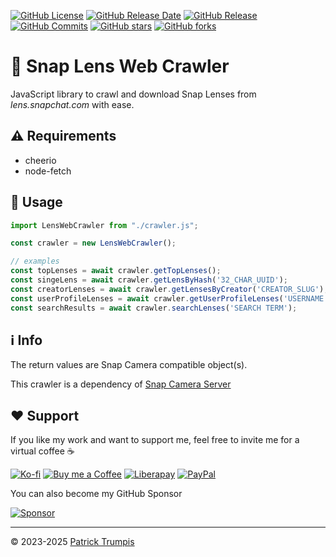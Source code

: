 [![GitHub License](https://img.shields.io/github/license/ptrumpis/snap-lens-web-crawler)](https://github.com/ptrumpis/snap-lens-web-crawler?tab=GPL-3.0-1-ov-file)
[![GitHub Release Date](https://img.shields.io/github/release-date/ptrumpis/snap-lens-web-crawler)](https://github.com/ptrumpis/snap-lens-web-crawler/releases/latest)
[![GitHub Release](https://img.shields.io/github/v/release/ptrumpis/snap-lens-web-crawler)](https://github.com/ptrumpis/snap-lens-web-crawler/releases/latest)
[![GitHub Commits](https://img.shields.io/github/commit-activity/t/ptrumpis/snap-lens-web-crawler)](https://github.com/ptrumpis/snap-lens-web-crawler/commits)
[![GitHub stars](https://img.shields.io/github/stars/ptrumpis/snap-lens-web-crawler?style=flat)](https://github.com/ptrumpis/snap-lens-web-crawler/stargazers) 
[![GitHub forks](https://img.shields.io/github/forks/ptrumpis/snap-lens-web-crawler?style=flat)](https://github.com/ptrumpis/snap-lens-web-crawler/forks)

# 👻 Snap Lens Web Crawler
JavaScript library to crawl and download Snap Lenses from *lens.snapchat.com* with ease.

## ⚠️ Requirements
- cheerio
- node-fetch

## 🚀 Usage
```javascript
import LensWebCrawler from "./crawler.js";

const crawler = new LensWebCrawler();

// examples
const topLenses = await crawler.getTopLenses();
const singeLens = await crawler.getLensByHash('32_CHAR_UUID');
const creatorLenses = await crawler.getLensesByCreator('CREATOR_SLUG');
const userProfileLenses = await crawler.getUserProfileLenses('USERNAME');
const searchResults = await crawler.searchLenses('SEARCH TERM');
```

## ℹ️ Info
The return values are Snap Camera compatible object(s).

This crawler is a dependency of [Snap Camera Server](https://github.com/ptrumpis/snap-camera-server)

## ❤️ Support
If you like my work and want to support me, feel free to invite me for a virtual coffee ☕  

[![Ko-fi](https://img.shields.io/badge/Ko--fi-F16061?style=for-the-badge&logo=ko-fi&logoColor=white)](https://ko-fi.com/ptrumpis)
[![Buy me a Coffee](https://img.shields.io/badge/Buy_Me_A_Coffee-FFDD00?style=for-the-badge&logo=buy-me-a-coffee&logoColor=black)](https://www.buymeacoffee.com/ptrumpis)
[![Liberapay](https://img.shields.io/badge/Liberapay-F6C915?style=for-the-badge&logo=liberapay&logoColor=black)](https://liberapay.com/ptrumpis/)
[![PayPal](https://img.shields.io/badge/PayPal-00457C?style=for-the-badge&logo=paypal&logoColor=white)](https://www.paypal.com/donate/?hosted_button_id=D2T92FVZAE65L)

You can also become my GitHub Sponsor  

[![Sponsor](https://img.shields.io/badge/sponsor-30363D?style=for-the-badge&logo=GitHub-Sponsors&logoColor=#white)](https://github.com/sponsors/ptrumpis)

---

© 2023-2025 [Patrick Trumpis](https://github.com/ptrumpis)
